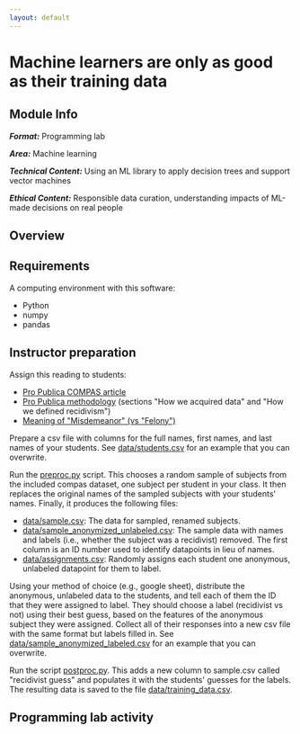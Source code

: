 ```yaml
---
layout: default
---
```


# Machine learners are only as good as their training data

## Module Info

**_Format:_** Programming lab

**_Area:_** Machine learning

**_Technical Content:_** Using an ML library to apply decision trees and support vector machines

**_Ethical Content:_** Responsible data curation, understanding impacts of ML-made decisions on real people

## Overview


## Requirements

A computing environment with this software:
- Python
- numpy
- pandas

## Instructor preparation

Assign this reading to students:
- [Pro Publica COMPAS article](https://www.propublica.org/article/machine-bias-risk-assessments-in-criminal-sentencing)
- [Pro Publica methodology](https://www.propublica.org/article/how-we-analyzed-the-compas-recidivism-algorithm) (sections "How we acquired data" and "How we defined recidivism")
- [Meaning of "Misdemeanor" (vs "Felony")](https://en.wikipedia.org/wiki/Misdemeanor)

Prepare a csv file with columns for the full names, first names, and last names of your students.  See [data/students.csv](data/students.csv) for an example that you can overwrite.

Run the [preproc.py](preproc.py) script.  This chooses a random sample of subjects from the included compas dataset, one subject per student in your class.  It then replaces the original names of the sampled subjects with your students' names.  Finally, it produces the following files:

- [data/sample.csv](data/sample.csv): The data for sampled, renamed subjects.
- [data/sample_anonymized_unlabeled.csv](data/sample_anonymized_unlabeled.csv): The sample data with names and labels (i.e., whether the subject was a recidivist) removed.  The first column is an ID number used to identify datapoints in lieu of names.
- [data/assignments.csv](data/assignments.csv): Randomly assigns each student one anonymous, unlabeled datapoint for them to label.

Using your method of choice (e.g., google sheet), distribute the anonymous, unlabeled data to the students, and tell each of them the ID that they were assigned to label.  They should choose a label (recidivist vs not) using their best guess, based on the features of the anonymous subject they were assigned.  Collect all of their responses into a new csv file with the same format but labels filled in.  See [data/sample_anonymized_labeled.csv](data/sample_anonymized_labeled.csv) for an example that you can overwrite.

Run the script [postproc.py](postproc.py).  This adds a new column to sample.csv called "recidivist guess" and populates it with the students' guesses for the labels.  The resulting data is saved to the file [data/training_data.csv](data/training_data.csv).

## Programming lab activity

